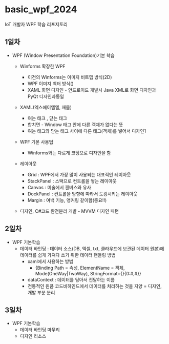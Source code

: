 # basic_wpf_2024
IoT 개발자 WPF 학습 리포지토리

## 1일차
- WPF (Window Presentation Foundation)기본 학습 
    - Winforms 확장한 WPF
        - 이전의 Winforms는 이미지 비트맵 방식(2D)
        - WPF 이미지 벡터 방식()
        - XAML 화면 디자인 - 안드로이드 개발시 Java XML로 화면 디자인과 PyQt 디자인과동일
    
    - XAML(엑스에이엠엘, 재믈)
        - 여는 태크 <Window>, 닫는 태그 </Window>
        - 합치면 <Window /> - Window 태그 안에 다른 객체가 없다는 뜻
        - 여는 태그와 닫는 태그 사이에 다른 태그(객체)를 넣어서 디자인1

    - WPF 기본 사용법
        - Winforms와는 다르게 코딩으로 디자인을 함
    - 레이아웃  
        - Grid : WPF에서 가장 많이 사용되는 대표적인  레이아웃
        - StackPanel : 스택으로 컨트롤을 쌓는 레이아웃
        - Canvas : 미술에서 캔버스와 유사
        - DockPanel : 컨트롤을 방향에 따라서 도킹시키는 레이아웃
        - Margin : 여백 기능, 앵커링 같이함(중요!!)


    - 디자인, C#코드 완전분리 개발 - MVVM 디자인 패턴


## 2일차
- WPF 기본학습
    - 데이터 바인딩 : 데이터 소스(DB, 엑셀, txt, 클라우드에 보관된 데이터 원본)에 
                     데이터를 쉽게 가져다 쓰기 위한 데이터 핸들링 방법
        - xaml에서 사용하는 방법
            - {Binding Path = 속성, ElementName = 객체, Mode(OneWay|TwoWay), StringFormat={}{0:#,#}}
        - dataContext : 데이터를 담아서 전달하는 이름
        - 전통적인 윈폼 코드비하인드에서 데이터를 처리하는 것을 지양 = 디자인, 개발 부분 분리

## 3일차
- WPF 기본학습
    - 데이터 바인딩 마무리
    - 디자인 리소스